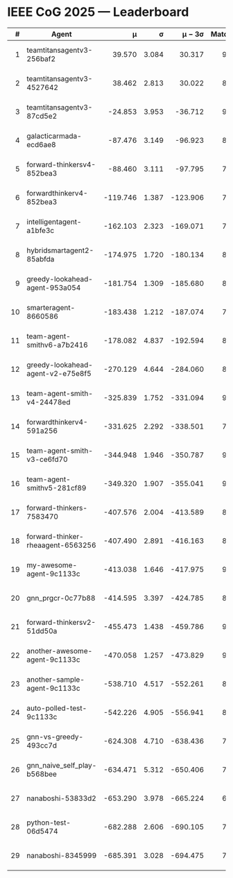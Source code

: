 # IEEE CoG 2025 — Leaderboard

| # | Agent | μ | σ | μ − 3σ | Matches | Updated |
|---:|---|---:|---:|---:|---:|---|
| 1 | teamtitansagentv3-256baf2 | 39.570 | 3.084 | 30.317 | 9240 | 2025-08-20 14:45 |
| 2 | teamtitansagentv3-4527642 | 38.462 | 2.813 | 30.022 | 8434 | 2025-08-20 14:45 |
| 3 | teamtitansagentv3-87cd5e2 | -24.853 | 3.953 | -36.712 | 9506 | 2025-08-20 14:45 |
| 4 | galacticarmada-ecd6ae8 | -87.476 | 3.149 | -96.923 | 8900 | 2025-08-20 14:45 |
| 5 | forward-thinkersv4-852bea3 | -88.460 | 3.111 | -97.795 | 7377 | 2025-08-20 14:45 |
| 6 | forwardthinkerv4-852bea3 | -119.746 | 1.387 | -123.906 | 7182 | 2025-08-20 14:45 |
| 7 | intelligentagent-a1bfe3c | -162.103 | 2.323 | -169.071 | 7292 | 2025-08-20 14:45 |
| 8 | hybridsmartagent2-85abfda | -174.975 | 1.720 | -180.134 | 8218 | 2025-08-20 14:45 |
| 9 | greedy-lookahead-agent-953a054 | -181.754 | 1.309 | -185.680 | 8658 | 2025-08-20 14:45 |
| 10 | smarteragent-8660586 | -183.438 | 1.212 | -187.074 | 7799 | 2025-08-20 14:45 |
| 11 | team-agent-smithv6-a7b2416 | -178.082 | 4.837 | -192.594 | 8620 | 2025-08-20 14:45 |
| 12 | greedy-lookahead-agent-v2-e75e8f5 | -270.129 | 4.644 | -284.060 | 8678 | 2025-08-20 14:45 |
| 13 | team-agent-smith-v4-24478ed | -325.839 | 1.752 | -331.094 | 9662 | 2025-08-20 14:45 |
| 14 | forwardthinkerv4-591a256 | -331.625 | 2.292 | -338.501 | 7538 | 2025-08-20 14:45 |
| 15 | team-agent-smith-v3-ce6fd70 | -344.948 | 1.946 | -350.787 | 9542 | 2025-08-20 14:45 |
| 16 | team-agent-smithv5-281cf89 | -349.320 | 1.907 | -355.041 | 9300 | 2025-08-20 14:45 |
| 17 | forward-thinkers-7583470 | -407.576 | 2.004 | -413.589 | 8120 | 2025-08-20 14:45 |
| 18 | forward-thinker-rheaagent-6563256 | -407.490 | 2.891 | -416.163 | 8162 | 2025-08-20 14:45 |
| 19 | my-awesome-agent-9c1133c | -413.038 | 1.646 | -417.975 | 9200 | 2025-08-20 14:45 |
| 20 | gnn_prgcr-0c77b88 | -414.595 | 3.397 | -424.785 | 8130 | 2025-08-20 14:45 |
| 21 | forward-thinkersv2-51dd50a | -455.473 | 1.438 | -459.786 | 9102 | 2025-08-20 14:45 |
| 22 | another-awesome-agent-9c1133c | -470.058 | 1.257 | -473.829 | 9600 | 2025-08-20 14:45 |
| 23 | another-sample-agent-9c1133c | -538.710 | 4.517 | -552.261 | 8700 | 2025-08-20 14:45 |
| 24 | auto-polled-test-9c1133c | -542.226 | 4.905 | -556.941 | 8460 | 2025-08-20 14:45 |
| 25 | gnn-vs-greedy-493cc7d | -624.308 | 4.710 | -638.436 | 7160 | 2025-08-20 14:45 |
| 26 | gnn_naive_self_play-b568bee | -634.471 | 5.312 | -650.406 | 7300 | 2025-08-20 14:45 |
| 27 | nanaboshi-53833d2 | -653.290 | 3.978 | -665.224 | 6920 | 2025-08-20 14:45 |
| 28 | python-test-06d5474 | -682.288 | 2.606 | -690.105 | 7200 | 2025-08-20 14:45 |
| 29 | nanaboshi-8345999 | -685.391 | 3.028 | -694.475 | 7470 | 2025-08-20 14:45 |

